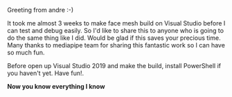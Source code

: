 ﻿﻿﻿﻿﻿﻿﻿﻿﻿﻿﻿﻿Greeting from andre :-)

It took me almost 3 weeks to make face mesh build on Visual Studio before I can test and debug easily. So I'd like to share this to anyone who is going to do the same thing like I did. Would be glad if this saves your precious time. Many thanks to mediapipe team for sharing this fantastic work so I can have so much fun.

Before open up Visual Studio 2019 and make the build, install PowerShell if you haven't yet. Have fun!.

**Now you know everything I know**










